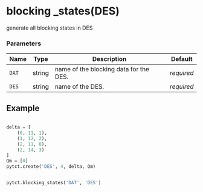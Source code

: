 # blocking _states(DES)

generate all blocking states in DES

### Parameters
| Name       | Type    | Description                                                          |  Default   |
|------------|---------|----------------------------------------------------------------------|------------|
| `DAT`      | string  | name of the blocking data for the DES.                               | *required* |
| `DES`      | string  | name of the DES.                                                     | *required* |


## Example

```python title="sample 1"

delta = [
    (0, 11, 1),
    (1, 12, 2),
    (2, 11, 0),
    (2, 14, 3)
]
Qm = [0]
pytct.create('DES', 4, delta, Qm)


pytct.blocking_states('DAT', 'DES')

```
